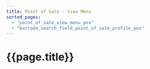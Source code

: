 ```yaml
---
title: Point of Sale - View Menu
sorted_pages:
  - "point_of_sale_view_menu_pos"
  - "barcode_search_field_point_of_sale_profile_pos"
---
```

# {{page.title}}

